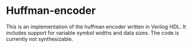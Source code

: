 Huffman-encoder
=========================

This is an implementation of the huffman encoder written in Verilog HDL.
It includes support for variable symbol widths and data sizes. 
The code is currently not synthesizable.
